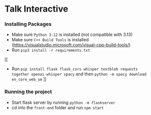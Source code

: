 # Talk Interactive
### Installing Packages
- Make sure `Python 3.12` is installed (not compatible with 3.13) 
- Make sure `C++ Build Tools` is installed (https://visualstudio.microsoft.com/visual-cpp-build-tools/)
- Run `pip3 install -r requirements.txt`

[[
- Run `pip install flask flask_cors whisper textblob requests together openai-whisper spacy` and then `python -m spacy download en_core_web_sm`
]]

### Running the project
- Start flask server by running `python -m flaskserver` 
- cd into the `front-end` folder and run `npm start`